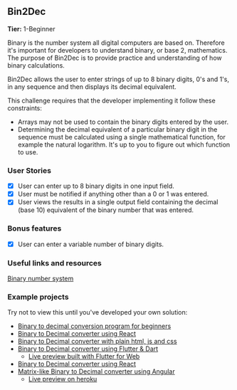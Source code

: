 ## Bin2Dec

**Tier:** 1-Beginner

Binary is the number system all digital computers are based on. Therefore it's important for developers to understand binary, or base 2, mathematics. The purpose of Bin2Dec is to provide practice and understanding of how binary calculations.

Bin2Dec allows the user to enter strings of up to 8 binary digits, 0's and 1's, in any sequence and then displays its decimal equivalent.

This challenge requires that the developer implementing it follow these constraints:

- Arrays may not be used to contain the binary digits entered by the user.
- Determining the decimal equivalent of a particular binary digit in the sequence must be calculated using a single mathematical function, for example the natural logarithm. It's up to you to figure out which function to use.

### User Stories

- [X] User can enter up to 8 binary digits in one input field.
- [X] User must be notified if anything other than a 0 or 1 was entered.
- [X] User views the results in a single output field containing the decimal (base 10) equivalent of the binary number that was entered.

### Bonus features

- [X] User can enter a variable number of binary digits.

### Useful links and resources

[Binary number system](https://en.wikipedia.org/wiki/Binary_number)

### Example projects

Try not to view this until you've developed your own solution:

- [Binary to decimal conversion program for beginners](https://www.youtube.com/watch?v=YMIALQE26KQ)
- [Binary to Decimal converter using React](https://github.com/email2vimalraj/Bin2Dec)
- [Binary to Decimal converter with plain html, js and css](https://grfreire.github.io/Bin2Dec/)
- [Binary to Decimal converter using Flutter & Dart](https://github.com/israelss/AppIdeasCollection/tree/master/Tier1/Bin2Dec)
  - [Live preview built with Flutter for Web](https://bin2dec.web.app/#/)
- [Binary to Decimal converter using React](https://github.com/geoffctn/Bin2Dec)
- [Matrix-like Binary to Decimal converter using Angular](https://github.com/ZangiefWins/MatrixBin2Dec)
  - [Live preview on heroku](https://matrix-bin2dec.herokuapp.com/)
